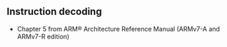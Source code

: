 ## Instruction decoding

* Chapter 5 from ARM® Architecture Reference Manual (ARMv7-A and ARMv7-R edition)
